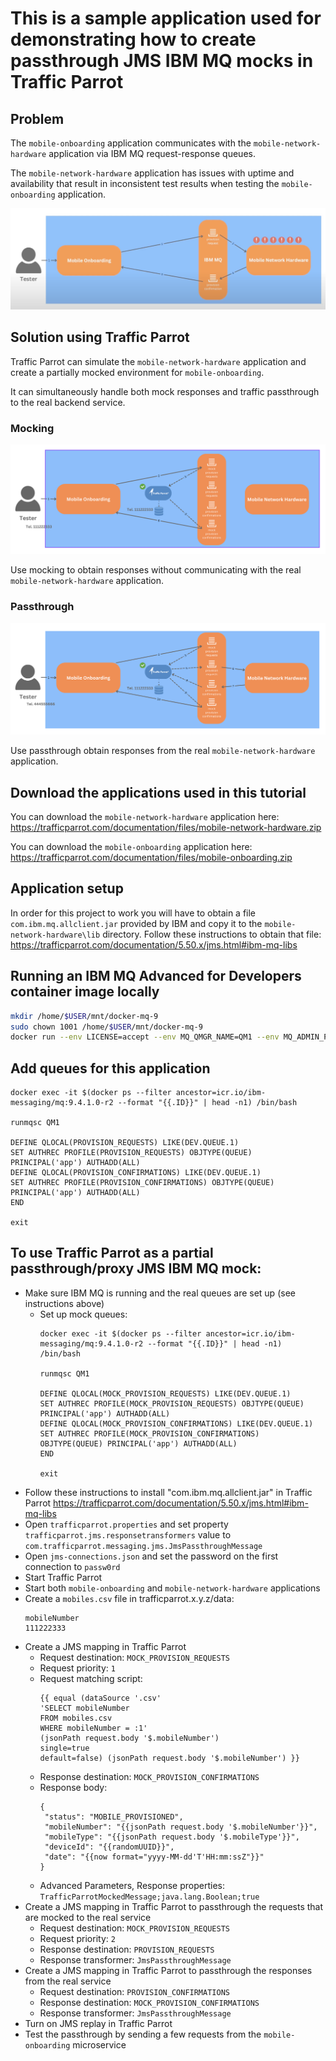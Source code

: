 # This is a sample application used for demonstrating how to create passthrough JMS IBM MQ mocks in Traffic Parrot

## Problem
The ```mobile-onboarding``` application communicates with the ```mobile-network-hardware``` application via IBM MQ request-response queues.

The ```mobile-network-hardware``` application has issues with uptime and availability that result in inconsistent test results when testing the ```mobile-onboarding``` application.

![Problem](problem.png)

## Solution using Traffic Parrot
Traffic Parrot can simulate the ```mobile-network-hardware``` application
and create a partially mocked environment for ```mobile-onboarding```.

It can simultaneously handle both mock responses and traffic passthrough to the real backend service.

### Mocking
![Solution using Traffic Parrot](mocked.png)

Use mocking to obtain responses without communicating with the real ```mobile-network-hardware``` application.

### Passthrough
![Solution using Traffic Parrot](passthrough.png)

Use passthrough obtain responses from the real ```mobile-network-hardware``` application.

## Download the applications used in this tutorial
You can download the ```mobile-network-hardware``` application here: https://trafficparrot.com/documentation/files/mobile-network-hardware.zip

You can download the ```mobile-onboarding``` application here: https://trafficparrot.com/documentation/files/mobile-onboarding.zip 


## Application setup
In order for this project to work you will have to obtain a file ```com.ibm.mq.allclient.jar```
provided by IBM and copy it to the ```mobile-network-hardware\lib``` directory.
Follow these instructions to obtain that file: https://trafficparrot.com/documentation/5.50.x/jms.html#ibm-mq-libs

## Running an IBM MQ Advanced for Developers container image locally
```bash
mkdir /home/$USER/mnt/docker-mq-9
sudo chown 1001 /home/$USER/mnt/docker-mq-9
docker run --env LICENSE=accept --env MQ_QMGR_NAME=QM1 --env MQ_ADMIN_PASSWORD=passw0rd --env MQ_APP_PASSWORD=passw0rd --volume /home/$USER/mnt/docker-mq-9:/mnt/mqm --publish 1414:1414 --publish 9443:9443 --detach icr.io/ibm-messaging/mq:9.4.1.0-r2
```

## Add queues for this application 
```
docker exec -it $(docker ps --filter ancestor=icr.io/ibm-messaging/mq:9.4.1.0-r2 --format "{{.ID}}" | head -n1) /bin/bash

runmqsc QM1

DEFINE QLOCAL(PROVISION_REQUESTS) LIKE(DEV.QUEUE.1)
SET AUTHREC PROFILE(PROVISION_REQUESTS) OBJTYPE(QUEUE) PRINCIPAL('app') AUTHADD(ALL)
DEFINE QLOCAL(PROVISION_CONFIRMATIONS) LIKE(DEV.QUEUE.1)
SET AUTHREC PROFILE(PROVISION_CONFIRMATIONS) OBJTYPE(QUEUE) PRINCIPAL('app') AUTHADD(ALL)
END

exit
```

## To use Traffic Parrot as a partial passthrough/proxy JMS IBM MQ mock:

* Make sure IBM MQ is running and the real queues are set up (see instructions above)
  * Set up mock queues:
      ```
      docker exec -it $(docker ps --filter ancestor=icr.io/ibm-messaging/mq:9.4.1.0-r2 --format "{{.ID}}" | head -n1) /bin/bash
      
      runmqsc QM1
        
      DEFINE QLOCAL(MOCK_PROVISION_REQUESTS) LIKE(DEV.QUEUE.1)
      SET AUTHREC PROFILE(MOCK_PROVISION_REQUESTS) OBJTYPE(QUEUE) PRINCIPAL('app') AUTHADD(ALL)
      DEFINE QLOCAL(MOCK_PROVISION_CONFIRMATIONS) LIKE(DEV.QUEUE.1)
      SET AUTHREC PROFILE(MOCK_PROVISION_CONFIRMATIONS) OBJTYPE(QUEUE) PRINCIPAL('app') AUTHADD(ALL)
      END
        
      exit
      ```
* Follow these instructions to install "com.ibm.mq.allclient.jar" in Traffic Parrot https://trafficparrot.com/documentation/5.50.x/jms.html#ibm-mq-libs
* Open ```trafficparrot.properties``` and set property ```trafficparrot.jms.responsetransformers``` value to ```com.trafficparrot.messaging.jms.JmsPassthroughMessage```
* Open ```jms-connections.json``` and set the password on the first connection to ```passw0rd```
* Start Traffic Parrot
* Start both ```mobile-onboarding``` and ```mobile-network-hardware``` applications
* Create a ```mobiles.csv``` file in trafficparrot.x.y.z/data:
  ```
  mobileNumber
  111222333
  ```
* Create a JMS mapping in Traffic Parrot
  * Request destination: ```MOCK_PROVISION_REQUESTS```
  * Request priority: ```1```
  * Request matching script:
       ```
       {{ equal (dataSource '.csv'
       'SELECT mobileNumber
       FROM mobiles.csv
       WHERE mobileNumber = :1'
       (jsonPath request.body '$.mobileNumber')
       single=true
       default=false) (jsonPath request.body '$.mobileNumber') }}
       ```
  * Response destination: ```MOCK_PROVISION_CONFIRMATIONS```
  * Response body:
     ```
     {
      "status": "MOBILE_PROVISIONED",
      "mobileNumber": "{{jsonPath request.body '$.mobileNumber'}}",
      "mobileType": "{{jsonPath request.body '$.mobileType'}}",
      "deviceId": "{{randomUUID}}",
      "date": "{{now format="yyyy-MM-dd'T'HH:mm:ssZ"}}"
     }
    ```
  * Advanced Parameters, Response properties: ```TrafficParrotMockedMessage;java.lang.Boolean;true```
* Create a JMS mapping in Traffic Parrot to passthrough the requests that are mocked to the real service
  * Request destination: ```MOCK_PROVISION_REQUESTS```
  * Request priority: ```2```
  * Response destination: ```PROVISION_REQUESTS```
  * Response transformer: ```JmsPassthroughMessage```
* Create a JMS mapping in Traffic Parrot to passthrough the responses from the real service
  * Request destination: ```PROVISION_CONFIRMATIONS```
  * Response destination: ```MOCK_PROVISION_CONFIRMATIONS```
  * Response transformer: ```JmsPassthroughMessage```
* Turn on JMS replay in Traffic Parrot
* Test the passthrough by sending a few requests from the ```mobile-onboarding``` microservice
